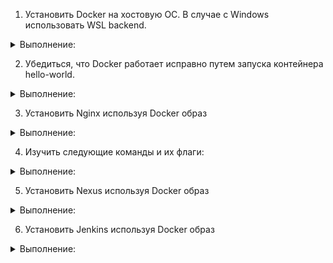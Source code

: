 1. Установить Docker на хостовую ОС. В случае с Windows использовать WSL backend.
<details><summary>Выполнение:</summary>
Устанавливал как отдельное приложение для Windows, так и отдельно в ubuntu
  
![image](https://github.com/tms-dos21-onl/aleksey-ivanishchev/assets/93286236/f4d57772-0dd4-4d73-a31c-e2bbb6e2f1d3)
![image](https://github.com/tms-dos21-onl/aleksey-ivanishchev/assets/93286236/358c689e-0d0d-4cc2-8689-86801bd54b4b)
</details>


2. Убедиться, что Docker работает исправно путем запуска контейнера hello-world.
<details><summary>Выполнение:</summary>

![image](https://github.com/tms-dos21-onl/aleksey-ivanishchev/assets/93286236/4d4a50c8-6859-47b5-a4a8-3dc4a1c187b6)
![image](https://github.com/tms-dos21-onl/aleksey-ivanishchev/assets/93286236/dc2bdff1-0a0d-4e8d-98b5-d4145754e6db)
</details>


3. Установить Nginx используя Docker образ
<details><summary>Выполнение:</summary>
Установка nginx и проверка работы
  
![image](https://github.com/tms-dos21-onl/aleksey-ivanishchev/assets/93286236/97492edc-3f3b-4307-adb1-7324ee8bed62)
![image](https://github.com/tms-dos21-onl/aleksey-ivanishchev/assets/93286236/d92e799d-bcaa-43cb-aeb6-4af7fcd9332d)

</details>

4. Изучить следующие команды и их флаги:
<details><summary>Выполнение:</summary>

- docker run (-i, -t, -d, --rm)
--rm удалит контейнер после его использования
-t позволяет пользоваться терминалом контейнера
-i позволяет сохранить открытые потоки ввода/вывода контейнера (stdin/stdout)
-d запустит кониейнер в режиме демона

![image](https://github.com/tms-dos21-onl/aleksey-ivanishchev/assets/93286236/2c4e53a8-e50a-4b0c-adfe-3819d1caf00a)
![image](https://github.com/tms-dos21-onl/aleksey-ivanishchev/assets/93286236/6c1f8580-517e-4977-8ea3-abb4dda06c0f)

- docker ps (-a, -l, -q)
Отобразит все запущенные контейнеры (флаг -a покажет все существующие, флаг -l покажет последний запущенный контейнер, флаг -q отобразит только id контейнера)

![image](https://github.com/tms-dos21-onl/aleksey-ivanishchev/assets/93286236/72b94902-fbce-4f3e-92a7-85b5071aa02f)

- docker images
Вывод всех образом, с флагом -a (дополнительно неиспользуемые)

![image](https://github.com/tms-dos21-onl/aleksey-ivanishchev/assets/93286236/ced650dd-63e1-4535-944f-0c5071d417bb)

- docker start/docker stop/docker restart
Запуск, остановка и презапуск выбранного контейнера соответственно

- docker exec позволяет выполнить команду в запущенном контейнере

![image](https://github.com/tms-dos21-onl/aleksey-ivanishchev/assets/93286236/ad9b17dc-a5db-4fd5-a775-414d545e36a5)

</details>

5. Установить Nexus используя Docker образ
<details><summary>Выполнение:</summary>
установка
  
![image](https://github.com/tms-dos21-onl/aleksey-ivanishchev/assets/93286236/792df62c-e861-4a25-805b-6c7aa4a70257)

проверка тут http://localhost:8081
</details>

6. Установить Jenkins используя Docker образ
<details><summary>Выполнение:</summary>
Установка актуального образа

![image](https://github.com/tms-dos21-onl/aleksey-ivanishchev/assets/93286236/6438b7b2-f6f4-4f3d-bac4-550769f70f17)

запустил следующей командой:
```
docker run -p 8080:8080 -p 50000:50000 --restart=on-failure jenkins/jenkins:lts-jdk17
```
![image](https://github.com/tms-dos21-onl/aleksey-ivanishchev/assets/93286236/f4d4eaa5-5e22-44a0-87c3-17f24ee63b6e)

![image](https://github.com/tms-dos21-onl/aleksey-ivanishchev/assets/93286236/7ae123d9-fe92-4271-9dc4-07a4d5126e4d)

</details>
